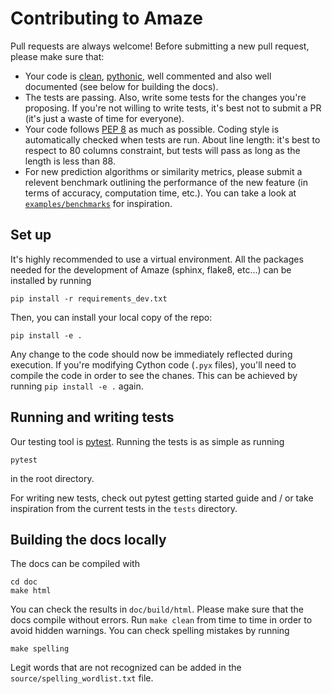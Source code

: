 Contributing to Amaze
========================

Pull requests are always welcome! Before submitting a new pull request, please
make sure that:

* Your code is [clean](https://www.youtube.com/watch?v=wf-BqAjZb8M),
  [pythonic](https://www.youtube.com/watch?v=OSGv2VnC0go), well commented and
  also well documented (see below for building the docs).
* The tests are passing. Also, write some tests for the changes you're
  proposing. If you're not willing to write tests, it's best not to submit a PR
  (it's just a waste of time for everyone).
* Your code follows [PEP 8](https://www.python.org/dev/peps/pep-0008/) as much
  as possible. Coding style is automatically checked when tests are run. About
  line length: it's best to respect to 80 columns constraint, but tests will
  pass as long as the length is less than 88.
* For new prediction algorithms or similarity metrics, please submit a
  relevent benchmark outlining the performance of the new feature (in terms of
  accuracy, computation time, etc.). You can take a look at
  [`examples/benchmarks`](https://github.com/NicolasHug/Amaze/blob/master/examples/benchmark.py)
  for inspiration.

Set up
------

It's highly recommended to use a virtual environment. All the packages needed
for the development of Amaze (sphinx, flake8, etc...) can be installed by
running

    pip install -r requirements_dev.txt

Then, you can install your local copy of the repo:

    pip install -e .

Any change to the code should now be immediately reflected during execution. If
you're modifying Cython code (`.pyx` files), you'll need to compile the code in
order to see the chanes. This can be achieved by running `pip install -e .`
again.

Running and writing tests
-------------------------

Our testing tool is [pytest](http://doc.pytest.org/en/latest/). Running the tests is as
simple as running

    pytest

in the root directory.

For writing new tests, check out pytest getting started guide and / or take
inspiration from the current tests in the `tests` directory.


Building the docs locally
-------------------------

The docs can be compiled with

    cd doc
    make html

You can check the results in `doc/build/html`. Please make sure that the docs
compile without errors. Run `make clean` from time to time in order to avoid
hidden warnings. You can check spelling mistakes by running

    make spelling

Legit words that are not recognized can be added in the
`source/spelling_wordlist.txt` file.
